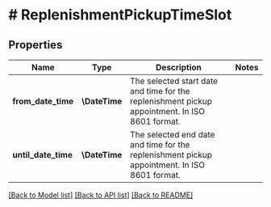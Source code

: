 # # ReplenishmentPickupTimeSlot

## Properties

Name | Type | Description | Notes
------------ | ------------- | ------------- | -------------
**from_date_time** | **\DateTime** | The selected start date and time for the replenishment pickup appointment. In ISO 8601 format. |
**until_date_time** | **\DateTime** | The selected end date and time for the replenishment pickup appointment. In ISO 8601 format. |

[[Back to Model list]](../../README.md#models) [[Back to API list]](../../README.md#endpoints) [[Back to README]](../../README.md)
